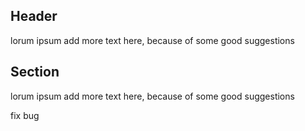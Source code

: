 ## Header
lorum ipsum
add more text here, because of some good suggestions

## Section
lorum ipsum
add more text here, because of some good suggestions

fix bug
